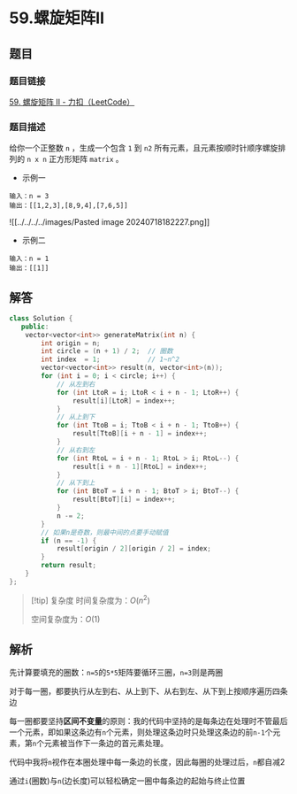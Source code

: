 # 59.螺旋矩阵II
## 题目

### 题目链接
[59. 螺旋矩阵 II - 力扣（LeetCode）](https://leetcode.cn/problems/spiral-matrix-ii/description/)


### 题目描述
给你一个正整数 `n` ，生成一个包含 `1` 到 `n2` 所有元素，且元素按顺时针顺序螺旋排列的 `n x n` 正方形矩阵 `matrix` 。

- 示例一
```text
输入：n = 3
输出：[[1,2,3],[8,9,4],[7,6,5]]
```
![[../../../../images/Pasted image 20240718182227.png]]
- 示例二
```text
输入：n = 1
输出：[[1]]
```



## 解答

```Cpp
class Solution {
   public:
    vector<vector<int>> generateMatrix(int n) {
        int origin = n;
        int circle = (n + 1) / 2;  // 圈数
        int index  = 1;            // 1~n^2
        vector<vector<int>> result(n, vector<int>(n));
        for (int i = 0; i < circle; i++) {
            // 从左到右
            for (int LtoR = i; LtoR < i + n - 1; LtoR++) {
                result[i][LtoR] = index++;
            }
            // 从上到下
            for (int TtoB = i; TtoB < i + n - 1; TtoB++) {
                result[TtoB][i + n - 1] = index++;
            }
            // 从右到左
            for (int RtoL = i + n - 1; RtoL > i; RtoL--) {
                result[i + n - 1][RtoL] = index++;
            }
            // 从下到上
            for (int BtoT = i + n - 1; BtoT > i; BtoT--) {
                result[BtoT][i] = index++;
            }
            n -= 2;
        }
        // 如果n是奇数，则最中间的点要手动赋值
        if (n == -1) {
            result[origin / 2][origin / 2] = index;
        }
        return result;
    }
};
```

>[!tip] 复杂度
>时间复杂度为：$O(n^2)$
>
>空间复杂度为：$O(1)$


## 解析

先计算要填充的圈数：`n=5`的`5*5`矩阵要循环三圈，`n=3`则是两圈

对于每一圈，都要执行从左到右、从上到下、从右到左、从下到上按顺序遍历四条边

每一圈都要坚持**区间不变量**的原则：我的代码中坚持的是每条边在处理时不管最后一个元素，即如果这条边有`n`个元素，则处理这条边时只处理这条边的前`n-1`个元素，第`n`个元素被当作下一条边的首元素处理。

代码中我将`n`视作在本圈处理中每一条边的长度，因此每圈的处理过后，`n`都自减2

通过`i`(圈数)与`n`(边长度)可以轻松确定一圈中每条边的起始与终止位置